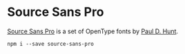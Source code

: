 # Source Sans Pro

[Source Sans Pro](https://github.com/adobe-fonts/source-sans-pro/)
is a set of OpenType fonts by
[Paul D. Hunt](mailto:opensourcefonts@adobe.com).


    npm i --save source-sans-pro
